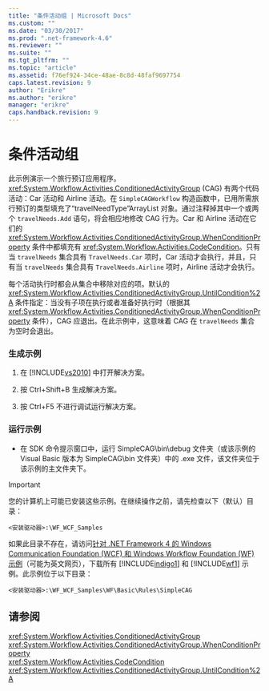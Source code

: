```yaml
---
title: "条件活动组 | Microsoft Docs"
ms.custom: ""
ms.date: "03/30/2017"
ms.prod: ".net-framework-4.6"
ms.reviewer: ""
ms.suite: ""
ms.tgt_pltfrm: ""
ms.topic: "article"
ms.assetid: f76ef924-34ce-48ae-8c8d-48faf9697754
caps.latest.revision: 9
author: "Erikre"
ms.author: "erikre"
manager: "erikre"
caps.handback.revision: 9
---
```

# 条件活动组
此示例演示一个旅行预订应用程序。<xref:System.Workflow.Activities.ConditionedActivityGroup> \(CAG\) 有两个代码活动：Car 活动和 Airline 活动。在 `SimpleCAGWorkflow` 构造函数中，已用所需旅行预订的类型填充了“travelNeedType”ArrayList 对象。通过注释掉其中一个或两个 `travelNeeds.Add` 语句，将会相应地修改 CAG 行为。Car 和 Airline 活动在它们的 <xref:System.Workflow.Activities.ConditionedActivityGroup.WhenConditionProperty> 条件中都填充有 <xref:System.Workflow.Activities.CodeCondition>。只有当 `travelNeeds` 集合具有 `TravelNeeds.Car` 项时，Car 活动才会执行，并且，只有当 `travelNeeds` 集合具有 `TravelNeeds.Airline` 项时，Airline 活动才会执行。  
  
 每个活动执行时都会从集合中移除对应的项。默认的 <xref:System.Workflow.Activities.ConditionedActivityGroup.UntilCondition%2A> 条件指定：当没有子项在执行或者准备好执行时（根据其 <xref:System.Workflow.Activities.ConditionedActivityGroup.WhenConditionProperty> 条件），CAG 应退出。在此示例中，这意味着 CAG 在 `travelNeeds` 集合为空时会退出。  
  
### 生成示例  
  
1.  在 [!INCLUDE[vs2010](../../../../includes/vs2010-md.md)] 中打开解决方案。  
  
2.  按 Ctrl\+Shift\+B 生成解决方案。  
  
3.  按 Ctrl\+F5 不进行调试运行解决方案。  
  
### 运行示例  
  
-   在 SDK 命令提示窗口中，运行 SimpleCAG\\bin\\debug 文件夹（或该示例的 Visual Basic 版本为 SimpleCAG\\bin 文件夹）中的 .exe 文件，该文件夹位于该示例的主文件夹下。  
  
> [!IMPORTANT]
>  您的计算机上可能已安装这些示例。在继续操作之前，请先检查以下（默认）目录：  
>   
>  `<安装驱动器>:\WF_WCF_Samples`  
>   
>  如果此目录不存在，请访问[针对 .NET Framework 4 的 Windows Communication Foundation \(WCF\) 和 Windows Workflow Foundation \(WF\) 示例](http://go.microsoft.com/fwlink/?LinkId=150780)（可能为英文网页），下载所有 [!INCLUDE[indigo1](../../../../includes/indigo1-md.md)] 和 [!INCLUDE[wf1](../../../../includes/wf1-md.md)] 示例。此示例位于以下目录：  
>   
>  `<安装驱动器>:\WF_WCF_Samples\WF\Basic\Rules\SimpleCAG`  
  
## 请参阅  
 <xref:System.Workflow.Activities.ConditionedActivityGroup>   
 <xref:System.Workflow.Activities.ConditionedActivityGroup.WhenConditionProperty>   
 <xref:System.Workflow.Activities.CodeCondition>   
 <xref:System.Workflow.Activities.ConditionedActivityGroup.UntilCondition%2A>